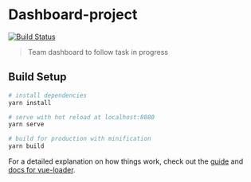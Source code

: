 # Dashboard-project
[![Build Status](https://travis-ci.org/Steffy29/dashboard-project.svg?branch=master)](https://travis-ci.org/Steffy29/dashboard-project)

> Team dashboard to follow task in progress

## Build Setup

``` bash
# install dependencies
yarn install

# serve with hot reload at localhost:8080
yarn serve

# build for production with minification
yarn build

```

For a detailed explanation on how things work, check out the [guide](http://vuejs-templates.github.io/webpack/) and [docs for vue-loader](http://vuejs.github.io/vue-loader).
